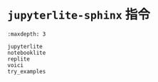 # `jupyterlite-sphinx` 指令

```{toctree}
:maxdepth: 3

jupyterlite
notebooklite
replite
voici
try_examples
```
